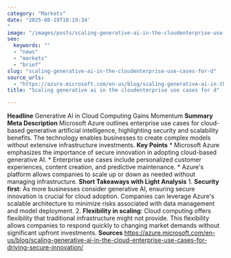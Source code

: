 ```yaml
---
category: "Markets"
date: "2025-08-19T18:19:34'"
image: "/images/posts/scaling-generative-ai-in-the-cloudenterprise-use-cases-for-d.png"
seo:
  keywords: ""
  - "news"
  - "markets"
  - "brief"
slug: "scaling-generative-ai-in-the-cloudenterprise-use-cases-for-d"
source_urls:
  - "https://azure.microsoft.com/en-us/blog/scaling-generative-ai-in-the-cloud-enterprise-use-cases-for-driving-secure-innovation/"
title: "Scaling generative ai in the cloudenterprise use cases for d"

---
```


**Headline** Generative AI in Cloud Computing Gains Momentum  **Summary Meta Description** Microsoft Azure outlines enterprise use cases for cloud-based generative artificial intelligence, highlighting security and scalability benefits. The technology enables businesses to create complex models without extensive infrastructure investments.  **Key Points**  * Microsoft Azure emphasizes the importance of secure innovation in adopting cloud-based generative AI. * Enterprise use cases include personalized customer experiences, content creation, and predictive maintenance. * Azure's platform allows companies to scale up or down as needed without managing infrastructure.  **Short Takeaways with Light Analysis** 1.  **Security first**: As more businesses consider generative AI, ensuring secure innovation is crucial for cloud adoption. Companies can leverage Azure's scalable architecture to minimize risks associated with data management and model deployment. 2.  **Flexibility in scaling**: Cloud computing offers flexibility that traditional infrastructure might not provide. This flexibility allows companies to respond quickly to changing market demands without significant upfront investments.  **Sources** https://azure.microsoft.com/en-us/blog/scaling-generative-ai-in-the-cloud-enterprise-use-cases-for-driving-secure-innovation/